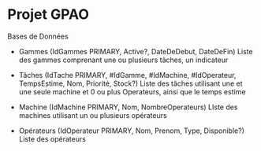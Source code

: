 # Projet GPAO

Bases de Données 

- Gammes (IdGammes PRIMARY, Active?, DateDeDebut, DateDeFin)
Liste des gammes comprenant une ou plusieurs tâches, un indicateur

- Tâches (IdTache PRIMARY, #IdGamme, #IdMachine, #IdOperateur, TempsEstime, Nom, Priorité, Stock?)
Liste des tâches utilisant une et une seule machine et 0 ou plus Operateurs, ainsi que le temps estime

- Machine (IdMachine PRIMARY, Nom, NombreOperateurs)
LIste des machines utilisant un ou plusieurs opérateurs

- Opérateurs (IdOperateur PRIMARY, Nom, Prenom, Type, Disponible?)
Liste des opérateurs